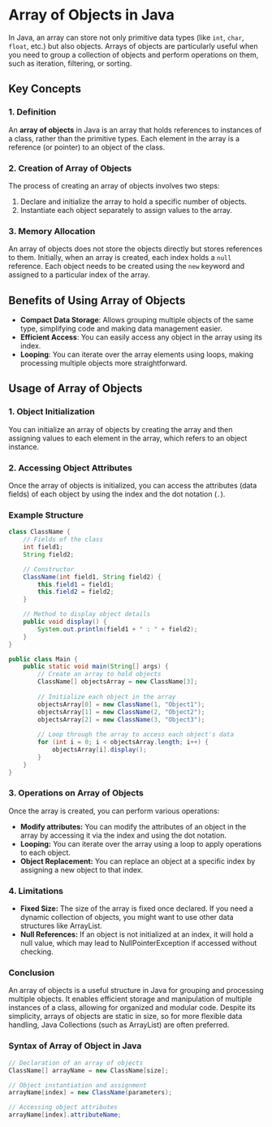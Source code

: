 # Array of Objects in Java

In Java, an array can store not only primitive data types (like `int`, `char`, `float`, etc.) but also objects. Arrays of objects are particularly useful when you need to group a collection of objects and perform operations on them, such as iteration, filtering, or sorting. 

## Key Concepts

### 1. Definition
An **array of objects** in Java is an array that holds references to instances of a class, rather than the primitive types. Each element in the array is a reference (or pointer) to an object of the class.

### 2. Creation of Array of Objects
The process of creating an array of objects involves two steps:
   1. Declare and initialize the array to hold a specific number of objects.
   2. Instantiate each object separately to assign values to the array.

### 3. Memory Allocation
An array of objects does not store the objects directly but stores references to them. Initially, when an array is created, each index holds a `null` reference. Each object needs to be created using the `new` keyword and assigned to a particular index of the array.

## Benefits of Using Array of Objects
- **Compact Data Storage**: Allows grouping multiple objects of the same type, simplifying code and making data management easier.
- **Efficient Access**: You can easily access any object in the array using its index.
- **Looping**: You can iterate over the array elements using loops, making processing multiple objects more straightforward.
  
## Usage of Array of Objects

### 1. Object Initialization
You can initialize an array of objects by creating the array and then assigning values to each element in the array, which refers to an object instance.

### 2. Accessing Object Attributes
Once the array of objects is initialized, you can access the attributes (data fields) of each object by using the index and the dot notation (`.`).

### Example Structure
```java
class ClassName {
    // Fields of the class
    int field1;
    String field2;

    // Constructor
    ClassName(int field1, String field2) {
        this.field1 = field1;
        this.field2 = field2;
    }

    // Method to display object details
    public void display() {
        System.out.println(field1 + " : " + field2);
    }
}

public class Main {
    public static void main(String[] args) {
        // Create an array to hold objects
        ClassName[] objectsArray = new ClassName[3];
        
        // Initialize each object in the array
        objectsArray[0] = new ClassName(1, "Object1");
        objectsArray[1] = new ClassName(2, "Object2");
        objectsArray[2] = new ClassName(3, "Object3");
        
        // Loop through the array to access each object's data
        for (int i = 0; i < objectsArray.length; i++) {
            objectsArray[i].display();
        }
    }
}
```

### 3. Operations on Array of Objects
Once the array is created, you can perform various operations:

- **Modify attributes:** You can modify the attributes of an object in the array by accessing it via the index and using the dot notation.
- **Looping:** You can iterate over the array using a loop to apply operations to each object.
- **Object Replacement:** You can replace an object at a specific index by assigning a new object to that index.

### 4. Limitations
- **Fixed Size:** The size of the array is fixed once declared. If you need a dynamic collection of objects, you might want to use other data structures like ArrayList.
- **Null References:** If an object is not initialized at an index, it will hold a null value, which may lead to NullPointerException if accessed without checking.

### Conclusion
An array of objects is a useful structure in Java for grouping and processing multiple objects. It enables efficient storage and manipulation of multiple instances of a class, allowing for organized and modular code. Despite its simplicity, arrays of objects are static in size, so for more flexible data handling, Java Collections (such as ArrayList) are often preferred.

### Syntax of Array of Object in Java

```java
// Declaration of an array of objects
ClassName[] arrayName = new ClassName[size];

// Object instantiation and assignment
arrayName[index] = new ClassName(parameters);

// Accessing object attributes
arrayName[index].attributeName;
```